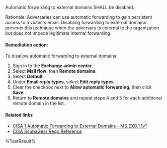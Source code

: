 Automatic forwarding to external domains SHALL be disabled.

Rationale: Adversaries can use automatic forwarding to gain persistent access to a victim's email. Disabling forwarding to external domains prevents this technique when the adversary is external to the organization but does not impede legitimate internal forwarding.

#### Remediation action:

To disallow automatic forwarding to external domains:

1. Sign in to the **Exchange admin center**.
2. Select **Mail flow**, then **Remote domains**.
3. Select **Default**.
4. Under **Email reply types**, select **Edit reply types**.
5. Clear the checkbox next to **Allow automatic forwarding**, then click **Save**.
6. Return to **Remote domains** and repeat steps 4 and 5 for each additional remote domain in the list.

#### Related links

* [CISA 1 Automatic Forwarding to External Domains - MS.EXO.1.1v1](https://github.com/cisagov/ScubaGear/blob/main/PowerShell/ScubaGear/baselines/exo.md#msexo11v1)
* [CISA ScubaGear Rego Reference](https://github.com/cisagov/ScubaGear/blob/main/PowerShell/ScubaGear/Rego/EXOConfig.rego#L28)

<!--- Results --->
%TestResult%